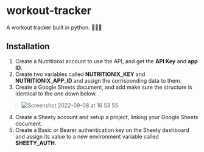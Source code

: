 # workout-tracker
A workout tracker built in python. 🏋🏻‍♀️

## Installation
1. Create a Nutritionxi account to use the API, and get the **API Key** and **app ID**.
2. Create two variables called **NUTRITIONIX_KEY** and **NUTRITIONIX_APP_ID** and assign the corrisponding data to them.
3. Create a Google Sheets document, and add make sure the structure is identical to the one down below.

> ![Screenshot 2022-09-08 at 16 53 55](https://user-images.githubusercontent.com/76702446/189154912-9f61e514-a6fd-4b74-b717-4a038df752dc.png)

4. Create a Sheety account and setup a project, linking your Google Sheets document.
5. Create a Basic or Bearer authentication key on the Sheety dashboard and assign its value to a new environment variable called **SHEETY_AUTH**.